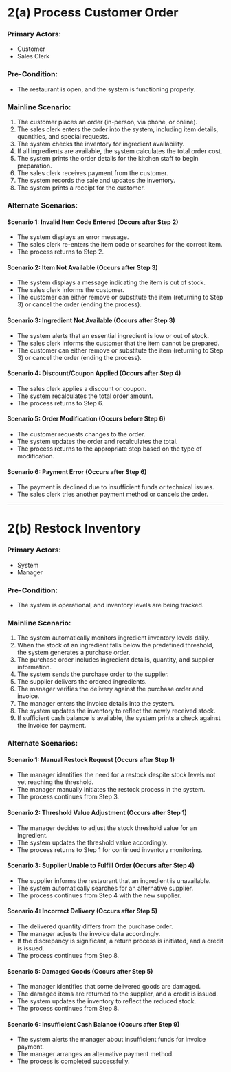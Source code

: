 
# **2(a) Process Customer Order**  

### **Primary Actors:**  
- Customer  
- Sales Clerk  

### **Pre-Condition:**  
- The restaurant is open, and the system is functioning properly.  

### **Mainline Scenario:**  
1. The customer places an order (in-person, via phone, or online).  
2. The sales clerk enters the order into the system, including item details, quantities, and special requests.  
3. The system checks the inventory for ingredient availability.  
4. If all ingredients are available, the system calculates the total order cost.  
5. The system prints the order details for the kitchen staff to begin preparation.  
6. The sales clerk receives payment from the customer.  
7. The system records the sale and updates the inventory.  
8. The system prints a receipt for the customer.  

### **Alternate Scenarios:**  

#### **Scenario 1: Invalid Item Code Entered (Occurs after Step 2)**  
- The system displays an error message.  
- The sales clerk re-enters the item code or searches for the correct item.  
- The process returns to Step 2.  

#### **Scenario 2: Item Not Available (Occurs after Step 3)**  
- The system displays a message indicating the item is out of stock.  
- The sales clerk informs the customer.  
- The customer can either remove or substitute the item (returning to Step 3) or cancel the order (ending the process).  

#### **Scenario 3: Ingredient Not Available (Occurs after Step 3)**  
- The system alerts that an essential ingredient is low or out of stock.  
- The sales clerk informs the customer that the item cannot be prepared.  
- The customer can either remove or substitute the item (returning to Step 3) or cancel the order (ending the process).  

#### **Scenario 4: Discount/Coupon Applied (Occurs after Step 4)**  
- The sales clerk applies a discount or coupon.  
- The system recalculates the total order amount.  
- The process returns to Step 6.  

#### **Scenario 5: Order Modification (Occurs before Step 6)**  
- The customer requests changes to the order.  
- The system updates the order and recalculates the total.  
- The process returns to the appropriate step based on the type of modification.  

#### **Scenario 6: Payment Error (Occurs after Step 6)**  
- The payment is declined due to insufficient funds or technical issues.  
- The sales clerk tries another payment method or cancels the order.  

---

# **2(b) Restock Inventory**  

### **Primary Actors:**  
- System  
- Manager  

### **Pre-Condition:**  
- The system is operational, and inventory levels are being tracked.  

### **Mainline Scenario:**  
1. The system automatically monitors ingredient inventory levels daily.  
2. When the stock of an ingredient falls below the predefined threshold, the system generates a purchase order.  
3. The purchase order includes ingredient details, quantity, and supplier information.  
4. The system sends the purchase order to the supplier.  
5. The supplier delivers the ordered ingredients.  
6. The manager verifies the delivery against the purchase order and invoice.  
7. The manager enters the invoice details into the system.  
8. The system updates the inventory to reflect the newly received stock.  
9. If sufficient cash balance is available, the system prints a check against the invoice for payment.  

### **Alternate Scenarios:**  

#### **Scenario 1: Manual Restock Request (Occurs after Step 1)**  
- The manager identifies the need for a restock despite stock levels not yet reaching the threshold.  
- The manager manually initiates the restock process in the system.  
- The process continues from Step 3.  

#### **Scenario 2: Threshold Value Adjustment (Occurs after Step 1)**  
- The manager decides to adjust the stock threshold value for an ingredient.  
- The system updates the threshold value accordingly.  
- The process returns to Step 1 for continued inventory monitoring.  

#### **Scenario 3: Supplier Unable to Fulfill Order (Occurs after Step 4)**  
- The supplier informs the restaurant that an ingredient is unavailable.  
- The system automatically searches for an alternative supplier.  
- The process continues from Step 4 with the new supplier.  

#### **Scenario 4: Incorrect Delivery (Occurs after Step 5)**  
- The delivered quantity differs from the purchase order.  
- The manager adjusts the invoice data accordingly.  
- If the discrepancy is significant, a return process is initiated, and a credit is issued.  
- The process continues from Step 8.  

#### **Scenario 5: Damaged Goods (Occurs after Step 5)**  
- The manager identifies that some delivered goods are damaged.  
- The damaged items are returned to the supplier, and a credit is issued.  
- The system updates the inventory to reflect the reduced stock.  
- The process continues from Step 8.  

#### **Scenario 6: Insufficient Cash Balance (Occurs after Step 9)**  
- The system alerts the manager about insufficient funds for invoice payment.  
- The manager arranges an alternative payment method.  
- The process is completed successfully.  
